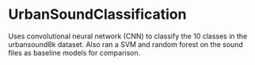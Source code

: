 # UrbanSoundClassification
Uses convolutional neural network (CNN) to classify the 10 classes in the urbansound8k dataset.
Also ran a SVM and random forest on the sound files as baseline models for comparison. 
